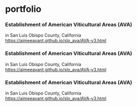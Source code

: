 # portfolio

### Establishment of American Viticultural Areas (AVA)
in San Luis Obispo County, California
<https://aimeeavant.github.io/slo_ava/AVA-v3.html>

### Establishment of American Viticultural Areas (AVA)
in San Luis Obispo County, California
<https://aimeeavant.github.io/slo_ava/AVA-v3.html>

### Establishment of American Viticultural Areas (AVA)
in San Luis Obispo County, California
<https://aimeeavant.github.io/slo_ava/AVA-v3.html>
